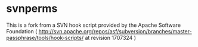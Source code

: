 # svnperms
This is a fork from a SVN hook script provided by the Apache Software Foundation ( http://svn.apache.org/repos/asf/subversion/branches/master-passphrase/tools/hook-scripts/ at revision 1707324 )
